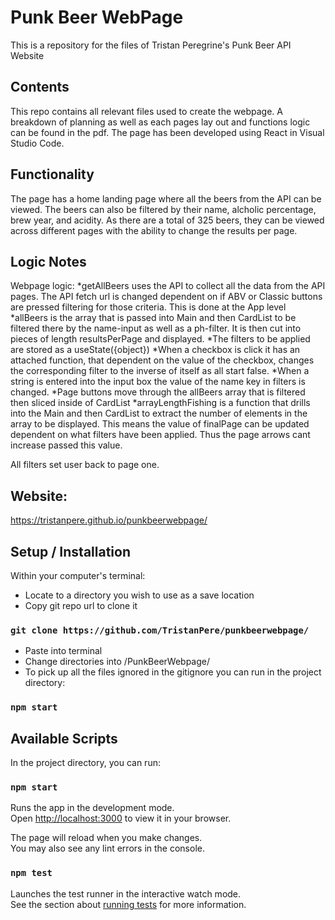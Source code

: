 # Punk Beer WebPage
This is a repository for the files of Tristan Peregrine's Punk Beer API Website

## Contents
This repo contains all relevant files used to create the webpage. A breakdown of planning as well as each pages lay out and functions logic can be found in the pdf.
The page has been developed using React in Visual Studio Code.

## Functionality
The page has a home landing page where all the beers from the API can be viewed. The beers can also be filtered by their name, alcholic percentage, brew year, and acidity. As there are a total of 325 beers, they can be viewed across different pages with the ability to change the results per page.

## Logic Notes
Webpage logic:
*getAllBeers uses the API to collect all the data from the API pages. The API fetch url is changed dependent on if ABV or Classic buttons are pressed filtering for those criteria. This is done at the App level
*allBeers is the array that is passed into Main and then CardList to be filtered there by the name-input as well as a ph-filter. It is then cut into pieces of length resultsPerPage and displayed.
*The filters to be applied are stored as a useState({object})
 *When a checkbox is click it has an attached function, that dependent on the value of the checkbox, changes the corresponding filter to the inverse of itself as all start false.
 *When a string is entered into the input box the value of the name key in filters is changed.
*Page buttons move through the allBeers array that is filtered then sliced inside of CardList
*arrayLengthFishing is a function that drills into the Main and then CardList to extract the number of elements in the array to be displayed. This means the value of finalPage can be updated dependent on what filters have been applied. Thus the page arrows cant increase passed this value. 

All filters set user back to page one.


## Website:
https://tristanpere.github.io/punkbeerwebpage/

## Setup / Installation

Within your computer's terminal:
 * Locate to a directory you wish to use as a save location
 * Copy git repo url to clone it
 ### `git clone https://github.com/TristanPere/punkbeerwebpage/`
 * Paste into terminal 
 * Change directories into /PunkBeerWebpage/
 * To pick up all the files ignored in the gitignore you can run in the project directory:
 ### `npm start`

## Available Scripts

In the project directory, you can run:

### `npm start`

Runs the app in the development mode.\
Open [http://localhost:3000](http://localhost:3000) to view it in your browser.

The page will reload when you make changes.\
You may also see any lint errors in the console.

### `npm test`

Launches the test runner in the interactive watch mode.\
See the section about [running tests](https://facebook.github.io/create-react-app/docs/running-tests) for more information.
